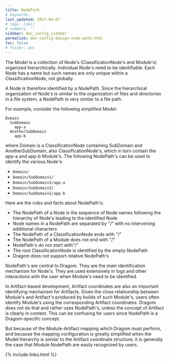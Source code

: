 ```yaml
---
title: NodePath
# keywords:
last_updated: 2017-04-07
# tags: [doc]
# summary: ""
sidebar: doc_config_sidebar
permalink: doc-config-design-node-path.html
toc: false
# folder: doc
---
```


The Model is a collection of Node's (ClassificationNode's and Module's)
organized hierarchically. Individual Node's need to be identifiable. Each Node
has a name but such names are only unique within a ClassificatiionNode, not
globally.

A Node is therefore identified by a NodePath. Since the hierarchical
organization of Node's is similar to the organization of files and directories
in a file system, a NodePath is very similar to a file path.

For example, consider the following simplified Model:

```
Domain
  SubDomain
    app-a
  AnotherSubDomain
    app-b
```

where Domain is a ClassificationNode containing SubDomain and AnotherSubDomain,
also ClassificationNode's, which in turn contain the app-a and app-b Module's.
The following NodePath's can be used to identify the various Node's:

- `Domain/`
- `Domain/SubDomain1/`
- `Domain/SubDomain1/app-a`
- `Domain/SubDomain2/`
- `Domain/SubDomain2/app-b`

Here are the rules and facts about NodePath's:

- The NodePath of a Node is the sequence of Node names following the hierarchy
  of Node's leading to the identified Node
- Node names in a NodePath are separated by "/" with no intervening additional
  characters
- The NodePath of a ClassificationNode ends with "/"
- The NodePath of a Module does not end with "/"
- NodePath's do not start with"/"
- The root ClassificationNode is identified by the empty NodePath
- Dragom does not support relative NodePath's

NodePath's are central to Dragom. They are the main identification mechanism
for Node's. They are used extensively in logs and other interactions with the
user when Module's need to be identified.

In Artifact-based development, Artifact coordinates are also an important
identifying mechanism for Artifacts. Given the close relationship between
Module's and Artifact's produced by builds of such Module's, users often
identify Module's using the corresponding Artifact coordinates. Dragom does not
do that and rather uses NodePath's, unless the concept of Artifact is clearly
in context. This can be confusing for users since NodePath is a Dragom-specific
concept.

But because of the Module-Artifact mapping which Dragom must perform, and
because the mapping configuration is greatly simplified when the Model
hierarchy is similar to the Artifact coordinate structure, it is generally the
case that Module NodePath are easily recognized by users.

{% include links.html %}
